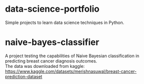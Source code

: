 # data-science-portfolio
Simple projects to learn data science techniques in Python.

# naive-bayes-classifier

A project testing the capabilities of Naive Bayesian classification in predicting breast cancer diagnosis outcomes. \
The data was downloaded from kaggle: https://www.kaggle.com/datasets/merishnasuwal/breast-cancer-prediction-dataset
